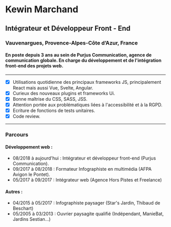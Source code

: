 # Kewin Marchand
## Intégrateur et Développeur Front - End
### Vauvenargues, Provence-Alpes-Côte d’Azur, France 
#### En poste depuis 3 ans au sein de Purjus Communication, agence de communication globale. En charge du développement et de l'intégration front-end des projets web.

---

- [x] Utilisations quotidienne des principaux frameworks JS, principalement React mais aussi Vue, Svelte, Angular.
- [x] Curieux des nouveaux plugins et frameworks Ui.
- [x] Bonne maîtrise du CSS, SASS, JSS.
- [x] Attention portée aux problématiques liées à l'accessibilité et à la RGPD.
- [x] Ecriture de fonctions de tests unitaires.
- [x] Code review.

---

### Parcours
#### Développement web :

- 08/2018 à aujourd'hui : Intégrateur et développeur front-end (Purjus Communication).
- 09/2017 à 08/2018 : Formateur Infographiste en multimédia (AFPA Avigon le Pontet).
- 05/2017 à 09/2017 : Intégrateur web (Agence Hors Pistes et Freelance)

#### Autres :
- 04/2015 à 05/2017 : Infographiste paysager (Star's Jardin, Thibaud de Beschart)
- 05/2005 à 03/2013 : Ouvrier paysagite qualifié (Indépendant, ManieBat, Jardins Sestian...)


<!--
**kewinMarchand/kewinMarchand** is a ✨ _special_ ✨ repository because its `README.md` (this file) appears on your GitHub profile.

Here are some ideas to get you started:

- 🔭 I’m currently working on ...
- 🌱 I’m currently learning ...
- 👯 I’m looking to collaborate on ...
- 🤔 I’m looking for help with ...
- 💬 Ask me about ...
- 📫 How to reach me: ...
- 😄 Pronouns: ...
- ⚡ Fun fact: ...
-->
